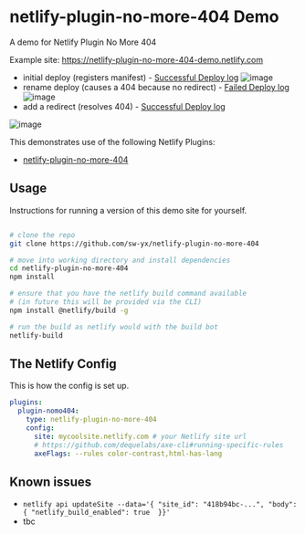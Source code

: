 # netlify-plugin-no-more-404 Demo

A demo for Netlify Plugin No More 404

Example site: https://netlify-plugin-no-more-404-demo.netlify.com

- initial deploy (registers manifest) - [Successful Deploy log](https://app.netlify.com/sites/netlify-plugin-no-more-404-demo/deploys/5e69432692ace90008f1ae07)
  ![image](https://user-images.githubusercontent.com/6764957/76458851-8fbb4f00-63b1-11ea-927f-e29f99371b9a.png)
- rename deploy (causes a 404 because no redirect) - [Failed Deploy log](https://app.netlify.com/sites/netlify-plugin-no-more-404-demo/deploys/5e6943a7c771e10009916ed4)
  ![image](https://user-images.githubusercontent.com/6764957/76458964-c09b8400-63b1-11ea-8c70-735002614f49.png)
- add a redirect (resolves 404) - [Successful Deploy log](https://app.netlify.com/sites/netlify-plugin-no-more-404-demo/deploys/5e68289d38d5ec000accb7ba)

![image](https://user-images.githubusercontent.com/6764957/76367978-1c5c0380-6305-11ea-8c75-31a9b1d0bcc5.png)

This demonstrates use of the following Netlify Plugins:

- [netlify-plugin-no-more-404](https://github.com/sw-yx/netlify-plugin-no-more-404)

## Usage

Instructions for running a version of this demo site for yourself.

```bash

# clone the repo
git clone https://github.com/sw-yx/netlify-plugin-no-more-404

# move into working directory and install dependencies
cd netlify-plugin-no-more-404
npm install

# ensure that you have the netlify build command available
# (in future this will be provided via the CLI)
npm install @netlify/build -g

# run the build as netlify would with the build bot
netlify-build
```

## The Netlify Config

This is how the config is set up.

```yaml
plugins:
  plugin-nomo404:
    type: netlify-plugin-no-more-404
    config:
      site: mycoolsite.netlify.com # your Netlify site url
      # https://github.com/dequelabs/axe-cli#running-specific-rules
      axeFlags: --rules color-contrast,html-has-lang
```

## Known issues

- `netlify api updateSite --data='{ "site_id": "418b94bc-...", "body": { "netlify_build_enabled": true  }}'`
- tbc